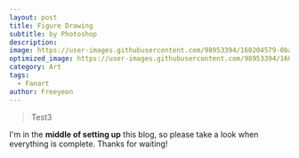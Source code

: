 ```yaml
---
layout: post
title: Figure Drawing 
subtitle: by Photoshop
description: 
image: https://user-images.githubusercontent.com/98953394/160204579-0ba051c4-b128-4e5b-8747-2751665b18ae.gif
optimized_image: https://user-images.githubusercontent.com/98953394/160204579-0ba051c4-b128-4e5b-8747-2751665b18ae.gif
category: Art
tags:
  - Fanart
author: Freeyeon
---
```


> Test3


I'm in the **middle of setting up** this blog, so please take a look when everything is complete. Thanks for waiting!






